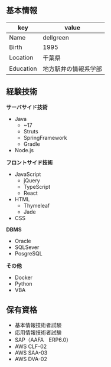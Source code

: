 ## 基本情報

|key|value|
|----|----|
|Name|dellgreen|
|Birth|1995|
|Location|千葉県|
|Education|地方駅弁の情報系学部|

## 経験技術
**サーバサイド技術**
* Java
  * ~17 
  * Struts
  * SpringFramework
  * Gradle
* Node.js

**フロントサイド技術**
* JavaScript
  * jQuery
  * TypeScript
  * React
* HTML
  * Thymeleaf
  * Jade
* CSS

**DBMS**
* Oracle
* SQLSever
* PosgreSQL

**その他**
* Docker
* Python
* VBA

## 保有資格
* 基本情報技術者試験
* 応用情報技術者試験
* SAP（AAFA　ERP6.0）
* AWS CLF-02
* AWS SAA-03
* AWS DVA-02

